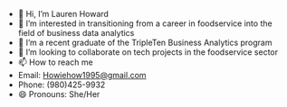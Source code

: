 - 👋 Hi, I’m Lauren Howard
- 👀 I’m interested in transitioning from a career in foodservice into the field of business data analytics
- 🌱 I’m a recent graduate of the TripleTen Business Analytics program 
- 💞️ I’m looking to collaborate on tech projects in the foodservice sector
- 📫 How to reach me
-   Email: Howiehow1995@gmail.com
-   Phone: (980)425-9932
- 😄 Pronouns: She/Her

<!---
Lhoward1995/Lhoward1995 is a ✨ special ✨ repository because its `README.md` (this file) appears on your GitHub profile.
You can click the Preview link to take a look at your changes.
--->
